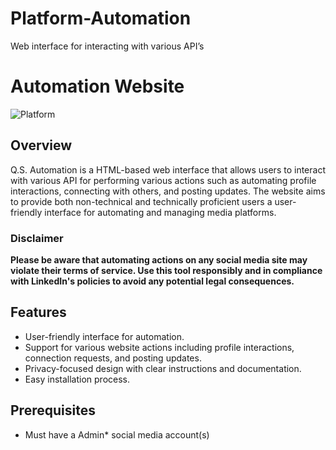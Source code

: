 # Platform-Automation
Web interface for interacting with various API’s

# Automation Website 

![Platform](https://img.shields.io/badge/Quantum-Synergi-blue)

## Overview

Q.S. Automation is a HTML-based web interface that allows users to interact with various API for performing various actions such as automating profile interactions, connecting with others, and posting updates. The website aims to provide both non-technical and technically proficient users a user-friendly interface for automating and managing media platforms.

### Disclaimer

**Please be aware that automating actions on any social media site may violate their terms of service. Use this tool responsibly and in compliance with LinkedIn's policies to avoid any potential legal consequences.**

## Features

- User-friendly interface for automation.
- Support for various website actions including profile interactions, connection requests, and posting updates.
- Privacy-focused design with clear instructions and documentation.
- Easy installation process.

## Prerequisites

- Must have a Admin* social media account(s)



